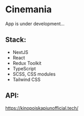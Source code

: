 # Cinemania

App is under development...

## Stack:

- NextJS
- React
- Redux Toolkit
- TypeScript
- SCSS, CSS modules
- Tailwind CSS

## API:

https://kinopoiskapiunofficial.tech/
